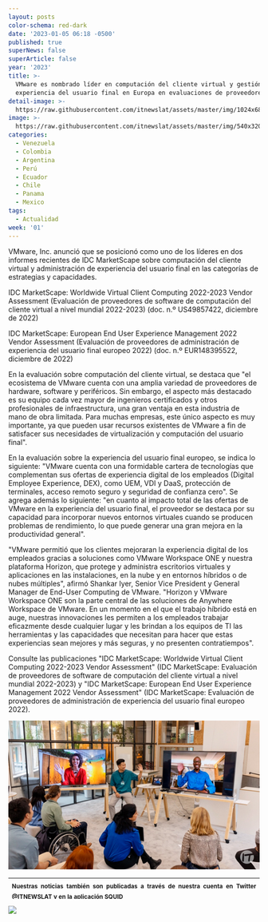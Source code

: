 ```yaml
---
layout: posts
color-schema: red-dark
date: '2023-01-05 06:18 -0500'
published: true
superNews: false
superArticle: false
year: '2023'
title: >-
  VMware es nombrado líder en computación del cliente virtual y gestión de la
  experiencia del usuario final en Europa en evaluaciones de proveedores
detail-image: >-
  https://raw.githubusercontent.com/itnewslat/assets/master/img/1024x680/reunion-mixta-inclusiva-g.jpg
image: >-
  https://raw.githubusercontent.com/itnewslat/assets/master/img/540x320/reunion-mixta-inclusiva-p.jpg
categories:
  - Venezuela
  - Colombia
  - Argentina
  - Perú
  - Ecuador
  - Chile
  - Panama
  - Mexico
tags:
  - Actualidad
week: '01'
---
```

VMware, Inc. anunció que se posicionó como uno de los líderes en dos informes recientes de IDC MarketScape sobre computación del cliente virtual y administración de experiencia del usuario final en las categorías de estrategias y capacidades. 
 
IDC MarketScape: Worldwide Virtual Client Computing 2022-2023 Vendor Assessment (Evaluación de proveedores de software de computación del cliente virtual a nivel mundial 2022-2023) (doc. n.º US49857422, diciembre de 2022) 

IDC MarketScape: European End User Experience Management 2022 Vendor Assessment (Evaluación de proveedores de administración de experiencia del usuario final europeo 2022) (doc. n.º EUR148395522, diciembre de 2022) 
 
En la evaluación sobre computación del cliente virtual, se destaca que "el ecosistema de VMware cuenta con una amplia variedad de proveedores de hardware, software y periféricos. Sin embargo, el aspecto más destacado es su equipo cada vez mayor de ingenieros certificados y otros profesionales de infraestructura, una gran ventaja en esta industria de mano de obra limitada. Para muchas empresas, este único aspecto es muy importante, ya que pueden usar recursos existentes de VMware a fin de satisfacer sus necesidades de virtualización y computación del usuario final". 
 
En la evaluación sobre la experiencia del usuario final europeo, se indica lo siguiente: "VMware cuenta con una formidable cartera de tecnologías que complementan sus ofertas de experiencia digital de los empleados (Digital Employee Experience, DEX), como UEM, VDI y DaaS, protección de terminales, acceso remoto seguro y seguridad de confianza cero". Se agrega además lo siguiente: "en cuanto al impacto total de las ofertas de VMware en la experiencia del usuario final, el proveedor se destaca por su capacidad para incorporar nuevos entornos virtuales cuando se producen problemas de rendimiento, lo que puede generar una gran mejora en la productividad general". 
 
"VMware permitió que los clientes mejoraran la experiencia digital de los empleados gracias a soluciones como VMware Workspace ONE y nuestra plataforma Horizon, que protege y administra escritorios virtuales y aplicaciones en las instalaciones, en la nube y en entornos híbridos o de nubes múltiples", afirmó Shankar Iyer, Senior Vice President y General Manager de End-User Computing de VMware. "Horizon y VMware Workspace ONE son la parte central de las soluciones de Anywhere Workspace de VMware. En un momento en el que el trabajo híbrido está en auge, nuestras innovaciones les permiten a los empleados trabajar eficazmente desde cualquier lugar y les brindan a los equipos de TI las herramientas y las capacidades que necesitan para hacer que estas experiencias sean mejores y más seguras, y no presenten contratiempos". 
 
Consulte las publicaciones "IDC MarketScape: Worldwide Virtual Client Computing 2022-2023 Vendor Assessment" (IDC MarketScape: Evaluación de proveedores de software de computación del cliente virtual a nivel mundial 2022-2023) y "IDC MarketScape: European End User Experience Management 2022 Vendor Assessment" (IDC MarketScape: Evaluación de proveedores de administración de experiencia del usuario final europeo 2022).
 
![](https://raw.githubusercontent.com/itnewslat/assets/master/img/540x320/reunion-mixta-inclusiva-p.jpg)

<table style="height: 42px;" width="569">
<tbody>
<tr>
<td style="text-align: justify;"><sub><strong>Nuestras noticias también son publicadas a través de nuestra cuenta en Twitter <a href="https://twitter.com/itnewslat?lang=es">@ITNEWSLAT</a> y en la aplicación <a href="https://squidapp.co/en/">SQUID</a></strong></sub></td>
</tr>
</tbody>
</table>

<img src="https://tracker.metricool.com/c3po.jpg?hash=56f88a41e39ab42c063cc51676587a04"/>